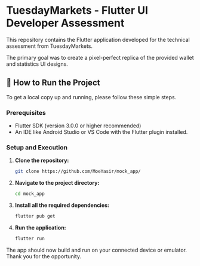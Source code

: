 # TuesdayMarkets - Flutter UI Developer Assessment

This repository contains the Flutter application developed for the technical assessment from TuesdayMarkets.

The primary goal was to create a pixel-perfect replica of the provided wallet and statistics UI designs.

## 🚀 How to Run the Project

To get a local copy up and running, please follow these simple steps.

### Prerequisites

-   Flutter SDK (version 3.0.0 or higher recommended)
-   An IDE like Android Studio or VS Code with the Flutter plugin installed.

### Setup and Execution

1.  **Clone the repository:**
    ```sh
    git clone https://github.com/MoeYasir/mock_app/
    ```

2.  **Navigate to the project directory:**
    ```sh
    cd mock_app 
    ```

3.  **Install all the required dependencies:**
    ```sh
    flutter pub get
    ```

4.  **Run the application:**
    ```sh
    flutter run
    ```

The app should now build and run on your connected device or emulator. Thank you for the opportunity.
